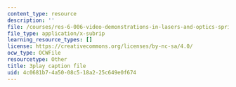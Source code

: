 ```yaml
---
content_type: resource
description: ''
file: /courses/res-6-006-video-demonstrations-in-lasers-and-optics-spring-2008/4c0681b74a5008c518a225c649e0f674_--Zi_cn4kPE.srt
file_type: application/x-subrip
learning_resource_types: []
license: https://creativecommons.org/licenses/by-nc-sa/4.0/
ocw_type: OCWFile
resourcetype: Other
title: 3play caption file
uid: 4c0681b7-4a50-08c5-18a2-25c649e0f674
---
```


